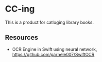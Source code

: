 # CC-ing
This is a product for catloging library books.

## Resources
- OCR Engine in Swift using neural network, https://github.com/garnele007/SwiftOCR
